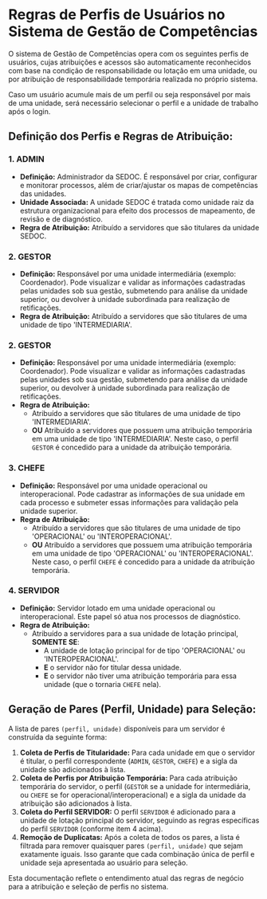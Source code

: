 # Regras de Perfis de Usuários no Sistema de Gestão de Competências

O sistema de Gestão de Competências opera com os seguintes perfis de usuários, cujas atribuições e acessos são automaticamente reconhecidos com base na condição de responsabilidade ou lotação em uma unidade, ou por atribuição de responsabilidade temporária realizada no próprio sistema.

Caso um usuário acumule mais de um perfil ou seja responsável por mais de uma unidade, será necessário selecionar o perfil e a unidade de trabalho após o login.

## Definição dos Perfis e Regras de Atribuição:

### 1. ADMIN
*   **Definição:** Administrador da SEDOC. É responsável por criar, configurar e monitorar processos, além de criar/ajustar os mapas de competências das unidades.
*   **Unidade Associada:** A unidade SEDOC é tratada como unidade raiz da estrutura organizacional para efeito dos processos de mapeamento, de revisão e de diagnóstico.
*   **Regra de Atribuição:** Atribuído a servidores que são titulares da unidade SEDOC.

### 2. GESTOR
*   **Definição:** Responsável por uma unidade intermediária (exemplo: Coordenador). Pode visualizar e validar as informações cadastradas pelas unidades sob sua gestão, submetendo para análise da unidade superior, ou devolver à unidade subordinada para realização de retificações.
*   **Regra de Atribuição:** Atribuído a servidores que são titulares de uma unidade de tipo 'INTERMEDIARIA'.

### 2. GESTOR
*   **Definição:** Responsável por uma unidade intermediária (exemplo: Coordenador). Pode visualizar e validar as informações cadastradas pelas unidades sob sua gestão, submetendo para análise da unidade superior, ou devolver à unidade subordinada para realização de retificações.
*   **Regra de Atribuição:**
    *   Atribuído a servidores que são titulares de uma unidade de tipo 'INTERMEDIARIA'.
    *   **OU** Atribuído a servidores que possuem uma atribuição temporária em uma unidade de tipo 'INTERMEDIARIA'. Neste caso, o perfil `GESTOR` é concedido para a unidade da atribuição temporária.

### 3. CHEFE
*   **Definição:** Responsável por uma unidade operacional ou interoperacional. Pode cadastrar as informações de sua unidade em cada processo e submeter essas informações para validação pela unidade superior.
*   **Regra de Atribuição:**
    *   Atribuído a servidores que são titulares de uma unidade de tipo 'OPERACIONAL' ou 'INTEROPERACIONAL'.
    *   **OU** Atribuído a servidores que possuem uma atribuição temporária em uma unidade de tipo 'OPERACIONAL' ou 'INTEROPERACIONAL'. Neste caso, o perfil `CHEFE` é concedido para a unidade da atribuição temporária.

### 4. SERVIDOR
*   **Definição:** Servidor lotado em uma unidade operacional ou interoperacional. Este papel só atua nos processos de diagnóstico.
*   **Regra de Atribuição:**
    *   Atribuído a servidores para a sua unidade de lotação principal, **SOMENTE SE**:
        *   A unidade de lotação principal for de tipo 'OPERACIONAL' ou 'INTEROPERACIONAL'.
        *   **E** o servidor não for titular dessa unidade.
        *   **E** o servidor não tiver uma atribuição temporária para essa unidade (que o tornaria `CHEFE` nela).

## Geração de Pares (Perfil, Unidade) para Seleção:

A lista de pares `(perfil, unidade)` disponíveis para um servidor é construída da seguinte forma:

1.  **Coleta de Perfis de Titularidade:** Para cada unidade em que o servidor é titular, o perfil correspondente (`ADMIN`, `GESTOR`, `CHEFE`) e a sigla da unidade são adicionados à lista.
2.  **Coleta de Perfis por Atribuição Temporária:** Para cada atribuição temporária do servidor, o perfil (`GESTOR` se a unidade for intermediária, ou `CHEFE` se for operacional/interoperacional) e a sigla da unidade da atribuição são adicionados à lista.
3.  **Coleta do Perfil SERVIDOR:** O perfil `SERVIDOR` é adicionado para a unidade de lotação principal do servidor, seguindo as regras específicas do perfil `SERVIDOR` (conforme item 4 acima).
4.  **Remoção de Duplicatas:** Após a coleta de todos os pares, a lista é filtrada para remover quaisquer pares `(perfil, unidade)` que sejam exatamente iguais. Isso garante que cada combinação única de perfil e unidade seja apresentada ao usuário para seleção.

Esta documentação reflete o entendimento atual das regras de negócio para a atribuição e seleção de perfis no sistema.
